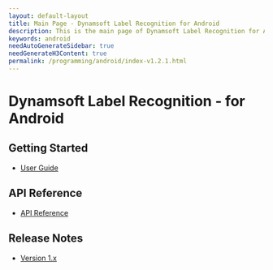 ```yaml
---
layout: default-layout
title: Main Page - Dynamsoft Label Recognition for Android
description: This is the main page of Dynamsoft Label Recognition for Android Language.
keywords: android
needAutoGenerateSidebar: true
needGenerateH3Content: true
permalink: /programming/android/index-v1.2.1.html
---
```


# Dynamsoft Label Recognition - for Android

## Getting Started

- [User Guide](user-guide.html)

## API Reference

- [API Reference](api-reference/index.html)

## Release Notes

- [Version 1.x](release-notes/android-1.html)
